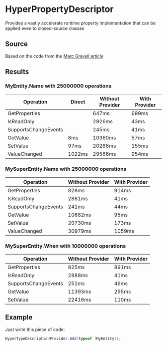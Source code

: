 HyperPropertyDescriptor
=======================

Provides a vastly accelerate runtime property implementation that can be applied even to closed-source classes

## Source

Based on the code from the [Marc Gravell article][1]

[1]: http://www.codeproject.com/Articles/18450/HyperDescriptor-Accelerated-dynamic-property-acces

## Results

### MyEntity.Name with 25000000 operations

| Operation            	| Direct 	| Without Provider	| With Provider	|
|----------------------	|-------	|-----------------	|--------------	|
| GetProperties        	|		 	    | 647ms            	| 699ms         |
| IsReadOnly           	|    	  	| 2926ms            | 43ms          |
| SupportsChangeEvents 	|   	   	| 245ms             | 41ms          |
| GetValue             	| 8ms	   	| 10360ms           | 57ms          |
| SetValue             	| 97ms 		| 20288ms           | 155ms         |
| ValueChanged         	| 1022ms 	| 29566ms           | 954ms         |

### MySuperEntity.Name with 25000000 operations

| Operation            	| Without Provider 	| With Provider	|
|----------------------	|-----------------	|--------------	|
| GetProperties        	| 828ms            	| 914ms        	|
| IsReadOnly           	| 2881ms          	| 41ms         	|
| SupportsChangeEvents 	| 241ms          	  | 44ms         	|
| GetValue             	| 10682ms          	| 95ms       	  |
| SetValue             	| 20730ms       	  | 173ms 	  	  |
| ValueChanged         	| 30979ms       	  | 1059ms        |

### MySuperEntity.When with 10000000 operations

| Operation            	| Without Provider 	| With Provider 	|
|----------------------	|------------------	|---------------	|
| GetProperties        	| 825ms            	| 891ms         	|
| IsReadOnly           	| 2888ms           	| 41ms           	|
| SupportsChangeEvents 	| 251ms            	| 46ms          	|
| GetValue             	| 11393ms          	| 295ms           |
| SetValue             	| 22416ms          	| 110ms           |

## Example

Just write this piece of code:

```csharp
HyperTypeDescriptionProvider.Add(typeof (MyEntity));
```
